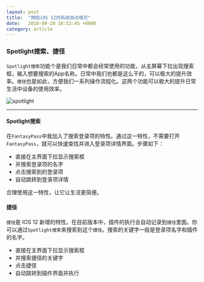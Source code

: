 ```yaml
---
layout: post
title:  "拥抱iOS 12的系统自动填充"
date:   2018-09-20 16:52:45 +0800
category: article 
---
```


### Spotlight搜索、捷径

`Spotlight搜索`功能个是我们日常中都会经常使用的功能，从主屏幕下拉出现搜索框，输入想要搜索的App名称。日常中我们也都是这么干的，可以极大的提升效率。`捷径`也是如此，方便我们一系列操作流程化。这两个功能可以极大的提升日常生活中设备的使用效率。

<!--more-->

![spotlight](spotlight.png)

---

#### Spotlight搜索

在`FantasyPass`中我加入了搜索登录项的特性。通过这一特性，不需要打开`FantasyPass`，就可以快速查找并进入登录项详情界面。步骤如下：

* 直接在主界面下拉显示搜索框
* 并搜索登录项的名字
* 点击搜索到的登录项
* 自动跳转到登录项详情

合理使用这一特性，让它让生活更简便。



#### 捷径

`捷径`是 IOS 12 新增的特性。在目前版本中，插件的执行会自动记录到`捷径`里面。你可以通过`Spotlight搜索`来搜索到这个`捷径`。搜索的关键字一般是登录项名字和插件的名字。

* 直接在主界面下拉显示搜索框
* 并搜索捷径的关键字
* 点击捷径
* 自动跳转到插件界面并执行



